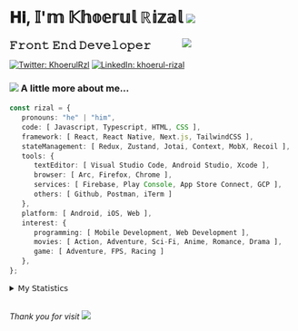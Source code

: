 <h1> 𝐇𝐢, 𝕀'𝕞 𝕂𝕙𝕠𝕖𝕣𝕦𝕝 ℝ𝕚𝕫𝕒𝕝 <img src="https://media.giphy.com/media/mGcNjsfWAjY5AEZNw6/giphy.gif" width="50"></h1>
<img align='right' src="https://media.giphy.com/media/v1.Y2lkPTc5MGI3NjExOWI2ajR2NGJubzBsZHFuaHMwajRrcDNsNXJwOG8yb3F0NjhkNXF4OSZlcD12MV9pbnRlcm5hbF9naWZfYnlfaWQmY3Q9cw/fkZukR450RQ1qnGaq9/giphy.gif" width="200">
<strong style="font-size:20px;">𝙵𝚛𝚘𝚗𝚝 𝙴𝚗𝚍 𝙳𝚎𝚟𝚎𝚕𝚘𝚙𝚎𝚛</strong>
</p></em>

[![Twitter: KhoerulRzl](https://img.shields.io/twitter/follow/KhoerulRzl?style=social)](https://twitter.com/KhoerulRzl)
[![LinkedIn: khoerul-rizal](https://img.shields.io/badge/khoerul--rizal-blue?style=flat-square&logo=Linkedin&logoColor=white&link=https://www.linkedin.com/in/khoerul-rizal/)](https://www.linkedin.com/in/khoerul-rizal/)

### <img src="https://media.giphy.com/media/VgCDAzcKvsR6OM0uWg/giphy.gif" width="50"> A little more about me...

```typescript
const rizal = {
   pronouns: "he" | "him",
   code: [ Javascript, Typescript, HTML, CSS ],
   framework: [ React, React Native, Next.js, TailwindCSS ],
   stateManagement: [ Redux, Zustand, Jotai, Context, MobX, Recoil ],
   tools: {
      textEditor: [ Visual Studio Code, Android Studio, Xcode ],
      browser: [ Arc, Firefox, Chrome ],
      services: [ Firebase, Play Console, App Store Connect, GCP ],
      others: [ Github, Postman, iTerm ]
   },
   platform: [ Android, iOS, Web ],
   interest: {
      programming: [ Mobile Development, Web Development ],
      movies: [ Action, Adventure, Sci-Fi, Anime, Romance, Drama ],
      game: [ Adventure, FPS, Racing ]
   },
};
```

<details>
  <summary>𝖬𝗒 𝖲𝗍𝖺𝗍𝗂𝗌𝗍𝗂𝖼𝗌</summary><br/>
   
<!--START_SECTION:waka-->
![Code Time](http://img.shields.io/badge/Code%20Time-229%20hrs%2050%20mins-blue)

![Profile Views](http://img.shields.io/badge/Profile%20Views-1-blue)

**🐱 My GitHub Data** 

> 📦 162.8 kB Used in GitHub's Storage 
 > 
> 🏆 744 Contributions in the Year 2024
 > 
> 💼 Opted to Hire
 > 
> 📜 31 Public Repositories 
 > 
> 🔑 6 Private Repositories 
 > 
**I'm an Early 🐤** 

```text
🌞 Morning                10019 commits       █████████░░░░░░░░░░░░░░░░   34.90 % 
🌆 Daytime                12580 commits       ███████████░░░░░░░░░░░░░░   43.82 % 
🌃 Evening                5978 commits        █████░░░░░░░░░░░░░░░░░░░░   20.82 % 
🌙 Night                  132 commits         ░░░░░░░░░░░░░░░░░░░░░░░░░   00.46 % 
```
📅 **I'm Most Productive on Tuesday** 

```text
Monday                   5749 commits        █████░░░░░░░░░░░░░░░░░░░░   20.03 % 
Tuesday                  6394 commits        ██████░░░░░░░░░░░░░░░░░░░   22.27 % 
Wednesday                4732 commits        ████░░░░░░░░░░░░░░░░░░░░░   16.48 % 
Thursday                 5514 commits        █████░░░░░░░░░░░░░░░░░░░░   19.21 % 
Friday                   4140 commits        ████░░░░░░░░░░░░░░░░░░░░░   14.42 % 
Saturday                 939 commits         █░░░░░░░░░░░░░░░░░░░░░░░░   03.27 % 
Sunday                   1241 commits        █░░░░░░░░░░░░░░░░░░░░░░░░   04.32 % 
```


📊 **This Week I Spent My Time On** 

```text
🕑︎ Time Zone: Asia/Jakarta

💬 Programming Languages: 
Other                    20 hrs 6 mins       ████████░░░░░░░░░░░░░░░░░   33.93 % 
TypeScript               19 hrs 32 mins      ████████░░░░░░░░░░░░░░░░░   32.98 % 
JavaScript               8 hrs 6 mins        ███░░░░░░░░░░░░░░░░░░░░░░   13.67 % 
Figma Design             4 hrs 25 mins       ██░░░░░░░░░░░░░░░░░░░░░░░   07.46 % 
JSON                     2 hrs 38 mins       █░░░░░░░░░░░░░░░░░░░░░░░░   04.45 % 

🔥 Editors: 
VS Code                  37 hrs 19 mins      ████████████████░░░░░░░░░   62.96 % 
Slack                    11 hrs 4 mins       █████░░░░░░░░░░░░░░░░░░░░   18.68 % 
Figma                    4 hrs 25 mins       ██░░░░░░░░░░░░░░░░░░░░░░░   07.46 % 
Terminal                 3 hrs 33 mins       ██░░░░░░░░░░░░░░░░░░░░░░░   06.00 % 
Xcode                    1 hr 32 mins        █░░░░░░░░░░░░░░░░░░░░░░░░   02.61 % 

💻 Operating System: 
Mac                      59 hrs 16 mins      █████████████████████████   100.00 % 
```

**I Mostly Code in JavaScript** 

```text
JavaScript               41 repos            ██████████████████░░░░░░░   70.69 % 
TypeScript               10 repos            ████░░░░░░░░░░░░░░░░░░░░░   17.24 % 
Go                       2 repos             █░░░░░░░░░░░░░░░░░░░░░░░░   03.45 % 
Jupyter Notebook         1 repo              ░░░░░░░░░░░░░░░░░░░░░░░░░   01.72 % 
Java                     1 repo              ░░░░░░░░░░░░░░░░░░░░░░░░░   01.72 % 
```



**Timeline**

![Lines of Code chart](https://raw.githubusercontent.com/khoerulrizal/khoerulrizal/main/assets/bar_graph.png)


 Last Updated on 11/06/2024 00:40:46 UTC
<!--END_SECTION:waka-->
</details>
<br/>

<em>Thank you for visit</em> <img src="https://media.giphy.com/media/v1.Y2lkPTc5MGI3NjExcHdvNm1qZWtjaGw0ZjdwM3Z3NnY2dHlueTVuODBta2FiY20wM2YybSZlcD12MV9pbnRlcm5hbF9naWZfYnlfaWQmY3Q9cw/tV25tpdKqdFa9x81k2/giphy.gif" width="40">
